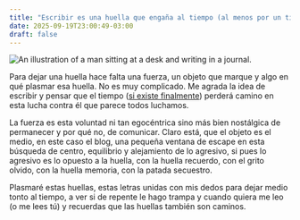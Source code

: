 ```yaml
---
title: "Escribir es una huella que engaña al tiempo (al menos por un tiempo)"
date: 2025-09-19T23:00:49-03:00
draft: false
---
```


![An illustration of a man sitting at a desk and writing in a journal.](/69780_mandesk_md.png)

Para dejar una huella hace falta una fuerza, un objeto que marque y algo en qué plasmar esa huella. No es muy complicado. Me agrada la idea de escribir y pensar que el tiempo ([si existe finalmente](https://youtu.be/tc7LpJswIZU?si=lqmKaBMaoSN1RHe-)) perderá camino en esta lucha contra él que parece todos luchamos.

La fuerza es esta voluntad ni tan egocéntrica sino más bien nostálgica de permanecer y por qué no, de comunicar. Claro está, que el objeto es el medio, en este caso el blog, una pequeña ventana de escape en esta búsqueda de centro, equilibrio y alejamiento de lo agresivo, si pues lo agresivo es lo opuesto a la huella, con la huella recuerdo, con el grito olvido, con la huella memoria, con la patada secuestro.

Plasmaré estas huellas, estas letras unidas con mis dedos para dejar medio tonto al tiempo, a ver si de repente le hago trampa y cuando quiera me leo (o me lees tú) y recuerdas que las huellas también son caminos.
